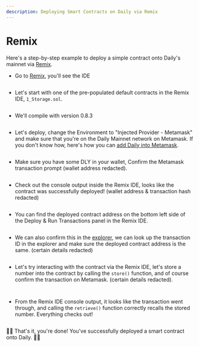```yaml
---
description: Deploying Smart Contracts on Daily via Remix
---
```


# Remix

Here's a step-by-step example to deploy a simple contract onto Daily's mainnet via [Remix](https://remix.ethereum.org/).&#x20;



* Go to [Remix](https://remix.ethereum.org/), you'll see the IDE

<figure><img src="../../.gitbook/assets/image (15).png" alt=""><figcaption></figcaption></figure>

* Let's start with one of the pre-populated default contracts in the Remix IDE, `1_Storage.sol`.&#x20;

<figure><img src="../../.gitbook/assets/image (4) (2) (1).png" alt=""><figcaption></figcaption></figure>

* We'll compile with version 0.8.3

<figure><img src="../../.gitbook/assets/image (13) (1) (1).png" alt=""><figcaption></figcaption></figure>

* Let's deploy, change the Environment to "Injected Provider - Metamask" and make sure that you're on the Daily Mainnet network on Metamask. If you don't know how, here's how you can [add Daily into Metamask](../../wallet/metamask.md).&#x20;

<figure><img src="../../.gitbook/assets/image (6) (3).png" alt=""><figcaption></figcaption></figure>

* Make sure you have some DLY in your wallet, Confirm the Metamask transaction prompt (wallet address redacted).&#x20;

<figure><img src="../../.gitbook/assets/image (2) (2) (1).png" alt=""><figcaption></figcaption></figure>

* Check out the console output inside the Remix IDE, looks like the contract was successfully deployed! (wallet address & transaction hash redacted)&#x20;

<figure><img src="../../.gitbook/assets/image (1) (1) (2).png" alt=""><figcaption></figcaption></figure>

* You can find the deployed contract address on the bottom left side of the Deploy & Run Transactions panel in the Remix IDE.&#x20;

<figure><img src="../../.gitbook/assets/image (14) (1).png" alt=""><figcaption></figcaption></figure>

* We can also confirm this in the [explorer](https://explorer.mainnet.dailycrypto.me/), we can look up the transaction ID in the explorer and make sure the deployed contract address is the same. (certain details redacted)&#x20;

<figure><img src="../../.gitbook/assets/image (17).png" alt=""><figcaption></figcaption></figure>

* Let's try interacting with the contract via the Remix IDE, let's store a number into the contract by calling the `store()` function, and of course confirm the transaction on Metamask. (certain details redacted).&#x20;

<figure><img src="../../.gitbook/assets/image (12) (1) (1).png" alt=""><figcaption></figcaption></figure>

<figure><img src="../../.gitbook/assets/image (16).png" alt=""><figcaption></figcaption></figure>

* From the Remix IDE console output, it looks like the transaction went through, and calling the `retrieve()` function correctly recalls the stored number. Everything checks out!&#x20;

<figure><img src="../../.gitbook/assets/image (21).png" alt=""><figcaption></figcaption></figure>

🎊🎊 That's it, you're done! You've successfully deployed a smart contract onto Daily. 🎊🎊
